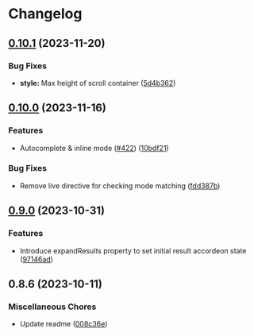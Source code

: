 # Changelog

## [0.10.1](https://github.com/EOX-A/EOxElements/compare/itemfilter-v0.10.0...itemfilter-v0.10.1) (2023-11-20)


### Bug Fixes

* **style:** Max height of scroll container ([5d4b362](https://github.com/EOX-A/EOxElements/commit/5d4b362650b71feee488710d183b944ecad79074))

## [0.10.0](https://github.com/EOX-A/EOxElements/compare/itemfilter-v0.9.0...itemfilter-v0.10.0) (2023-11-16)


### Features

* Autocomplete & inline mode ([#422](https://github.com/EOX-A/EOxElements/issues/422)) ([10bdf21](https://github.com/EOX-A/EOxElements/commit/10bdf2192e1dd655fb97ca006b5fa02066fb9de9))


### Bug Fixes

* Remove live directive for checking mode matching ([fdd387b](https://github.com/EOX-A/EOxElements/commit/fdd387b8a5f4508d51dcd008f7b143fdb5eb5255))

## [0.9.0](https://github.com/EOX-A/EOxElements/compare/itemfilter-v0.8.6...itemfilter-v0.9.0) (2023-10-31)


### Features

* Introduce expandResults property to set initial result accordeon state ([97146ad](https://github.com/EOX-A/EOxElements/commit/97146ad219855798ad5abbf8bf9c65b80382833c))

## 0.8.6 (2023-10-11)

### Miscellaneous Chores

- Update readme ([008c36e](https://github.com/EOX-A/EOxElements/commit/008c36ef59f470d6226984e2266aaec44df3ed28))

